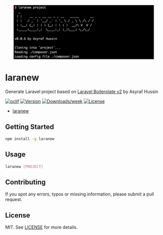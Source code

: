 <div align="center">
   <img src="screenshot.png" width="450" />
</div>

# laranew

Generate Laravel project based on [Laravel Boilerplate v2](https://github.com/AsyrafHussin/laravel-boilerplate-v2) by Asyraf Hussin

[![oclif](https://img.shields.io/badge/cli-oclif-brightgreen.svg)](https://oclif.io)
[![Version](https://img.shields.io/npm/v/laranew.svg)](https://npmjs.org/package/laranew)
[![Downloads/week](https://img.shields.io/npm/dw/laranew.svg)](https://npmjs.org/package/laranew)
[![License](https://img.shields.io/npm/l/laranew.svg)](https://github.com/AsyrafHussin/laranew/blob/master/package.json)

<!-- toc -->

- [laranew](#laranew)
<!-- tocstop -->

## Getting Started

```bash
npm install -g laranew
```

## Usage

```bash
laranew [PROJECT]
```

## Contributing

If you spot any errors, typos or missing information, please submit a pull request.

## License

MIT. See [LICENSE](LICENSE) for more details.
